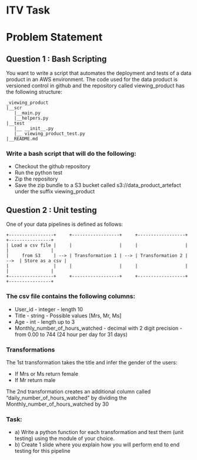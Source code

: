# ITV Task

# Problem Statement

## Question 1 : Bash Scripting

You want to write a script that automates the deployment and tests of a data product in an
AWS environment. The code used for the data product is versioned control in github and the
repository called viewing_product has the following structure:

```
_viewing_product
|__scr
   |__main.py
   |__helpers.py
|__test
   |__ __init__.py
   |__ viewing_product_test.py
|__README.md
```

### Write a bash script that will do the following:

- Checkout the github repository
- Run the python test
- Zip the repository
- Save the zip bundle to a S3 bucket called s3://data_product_artefact under the suffix
  viewing_product

## Question 2 : Unit testing

One of your data pipelines is defined as follows:

```
+-----------------+     +------------------+     +------------------+      +----------------+
| Load a csv file |     |                  |     |                  |      |                |
|     from S3     | --> | Transformation 1 | --> | Transformation 2 | -->  | Store as a csv |
|                 |     |                  |     |                  |      |                |
+-----------------+     +------------------+     +------------------+      +----------------+
```

### The csv file contains the following columns:
 
- User_id - integer - length 10
- Title - string - Possible values [Mrs, Mr, Ms]
- Age - int - length up to 3
- Monthly_number_of_hours_watched - decimal with 2 digit precision - from 0.00 to
  744 (24 hour per day for 31 days)


### Transformations

The 1st transformation takes the title and infer the gender of the users:
 
- If Mrs or Ms return female
- If Mr return male
  
The 2nd transformation creates an additional column called 
“daily_number_of_hours_watched” by dividing the Monthly_number_of_hours_watched by 30

### Task:

- a) Write a python function for each transformation and test them (unit testing) using the module of your choice.
- b) Create 1 slide where you explain how you will perform end to end testing for this pipeline
